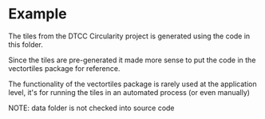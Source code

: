 # Example

The tiles from the DTCC Circularity project is generated using the code in this folder.

Since the tiles are pre-generated it made more sense to put the code in the vectortiles package for reference.

The functionality of the vectortiles package is rarely used at the application level, it's for running the tiles in an automated process (or even manually)

NOTE: data folder is not checked into source code
